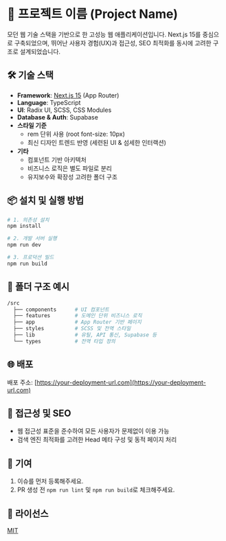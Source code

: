 # 🚀 프로젝트 이름 (Project Name)

모던 웹 기술 스택을 기반으로 한 고성능 웹 애플리케이션입니다. Next.js 15를 중심으로 구축되었으며, 뛰어난 사용자 경험(UX)과 접근성, SEO 최적화를 동시에 고려한 구조로 설계되었습니다.

## 🛠 기술 스택

- **Framework**: [Next.js 15](https://nextjs.org/docs) (App Router)
- **Language**: TypeScript
- **UI**: Radix UI, SCSS, CSS Modules
- **Database & Auth**: Supabase
- **스타일 기준**
  - rem 단위 사용 (root font-size: 10px)
  - 최신 디자인 트렌드 반영 (세련된 UI & 섬세한 인터랙션)
- **기타**
  - 컴포넌트 기반 아키텍처
  - 비즈니스 로직은 별도 파일로 분리
  - 유지보수와 확장성 고려한 폴더 구조

## 📦 설치 및 실행 방법

```bash
# 1. 의존성 설치
npm install

# 2. 개발 서버 실행
npm run dev

# 3. 프로덕션 빌드
npm run build
```

## 🌳 폴더 구조 예시

```bash
/src
  ├── components      # UI 컴포넌트
  ├── features        # 도메인 단위 비즈니스 로직
  ├── app             # App Router 기반 페이지
  ├── styles          # SCSS 및 전역 스타일
  ├── lib             # 유틸, API 통신, Supabase 등
  └── types           # 전역 타입 정의
```

## 🌐 배포

배포 주소: [https://your-deployment-url.com](https://your-deployment-url.com) <!-- 수정 필요 -->

## 📎 접근성 및 SEO

- 웹 접근성 표준을 준수하여 모든 사용자가 문제없이 이용 가능
- 검색 엔진 최적화를 고려한 Head 메타 구성 및 동적 페이지 처리

## 🤝 기여

1. 이슈를 먼저 등록해주세요.
2. PR 생성 전 `npm run lint` 및 `npm run build`로 체크해주세요.

## 📝 라이선스

[MIT](./LICENSE)
